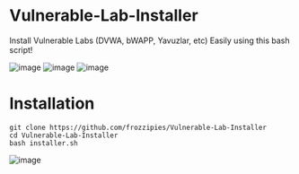 # Vulnerable-Lab-Installer

Install Vulnerable Labs (DVWA, bWAPP, Yavuzlar, etc) Easily using this bash script!

![image](https://user-images.githubusercontent.com/97401702/234649424-8c0ce6fa-03fb-4a02-9a58-cf7653a3bd1d.png)
![image](https://user-images.githubusercontent.com/97401702/234649470-08987cff-abaa-43c8-ab6f-7806291e20bc.png)
![image](https://user-images.githubusercontent.com/97401702/234649541-5019785b-8885-4ec0-abf1-170af3566b57.png)

# Installation
```
git clone https://github.com/frozzipies/Vulnerable-Lab-Installer
cd Vulnerable-Lab-Installer
bash installer.sh

```
![image](https://user-images.githubusercontent.com/97401702/234647023-64148b5c-8643-43ae-a25c-a2614d655c44.png)


